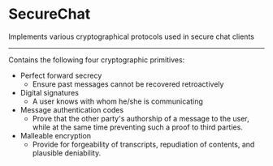 SecureChat
==========

Implements various cryptographical protocols used in secure chat clients
________________________________________________________________________

Contains the following four cryptographic primitives:
* Perfect forward secrecy
  * Ensure past messages cannot be recovered retroactively
* Digital signatures
  * A user knows with whom he/she is communicating
* Message authentication codes
  * Prove that the other party's authorship of a message to the user,
    while at the same time preventing such a proof to third parties.
* Malleable encryption
  * Provide for forgeability of transcripts, repudiation of contents,
    and plausible deniability.

